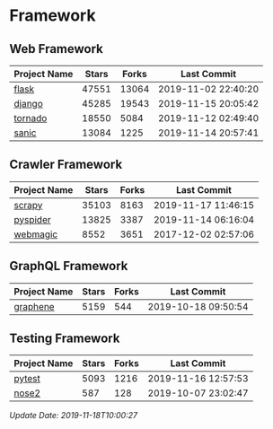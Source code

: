 # Framework

## Web Framework

| Project Name | Stars | Forks | Last Commit |
| ------------ | ----- | ----- | ----------- |
| [flask](https://github.com/pallets/flask) | 47551 | 13064 | 2019-11-02 22:40:20 |
| [django](https://github.com/django/django) | 45285 | 19543 | 2019-11-15 20:05:42 |
| [tornado](https://github.com/tornadoweb/tornado) | 18550 | 5084 | 2019-11-12 02:49:40 |
| [sanic](https://github.com/huge-success/sanic) | 13084 | 1225 | 2019-11-14 20:57:41 |

## Crawler Framework

| Project Name | Stars | Forks | Last Commit |
| ------------ | ----- | ----- | ----------- |
| [scrapy](https://github.com/scrapy/scrapy) | 35103 | 8163 | 2019-11-17 11:46:15 |
| [pyspider](https://github.com/binux/pyspider) | 13825 | 3387 | 2019-11-14 06:16:04 |
| [webmagic](https://github.com/code4craft/webmagic) | 8552 | 3651 | 2017-12-02 02:57:06 |

## GraphQL Framework

| Project Name | Stars | Forks | Last Commit |
| ------------ | ----- | ----- | ----------- |
| [graphene](https://github.com/graphql-python/graphene) | 5159 | 544 | 2019-10-18 09:50:54 |

## Testing Framework

| Project Name | Stars | Forks | Last Commit |
| ------------ | ----- | ----- | ----------- |
| [pytest](https://github.com/pytest-dev/pytest) | 5093 | 1216 | 2019-11-16 12:57:53 |
| [nose2](https://github.com/nose-devs/nose2) | 587 | 128 | 2019-10-07 23:02:47 |

*Update Date: 2019-11-18T10:00:27*